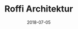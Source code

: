 ---
title:          "Roffi Architektur"
date:           "2018-07-05"
draft:          false
robotsExclude:  true
---